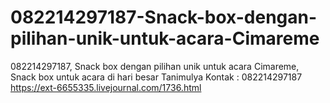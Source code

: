 # 082214297187-Snack-box-dengan-pilihan-unik-untuk-acara-Cimareme
082214297187, Snack box dengan pilihan unik untuk acara Cimareme, Snack box untuk acara di hari besar Tanimulya Kontak : 082214297187  https://ext-6655335.livejournal.com/1736.html
